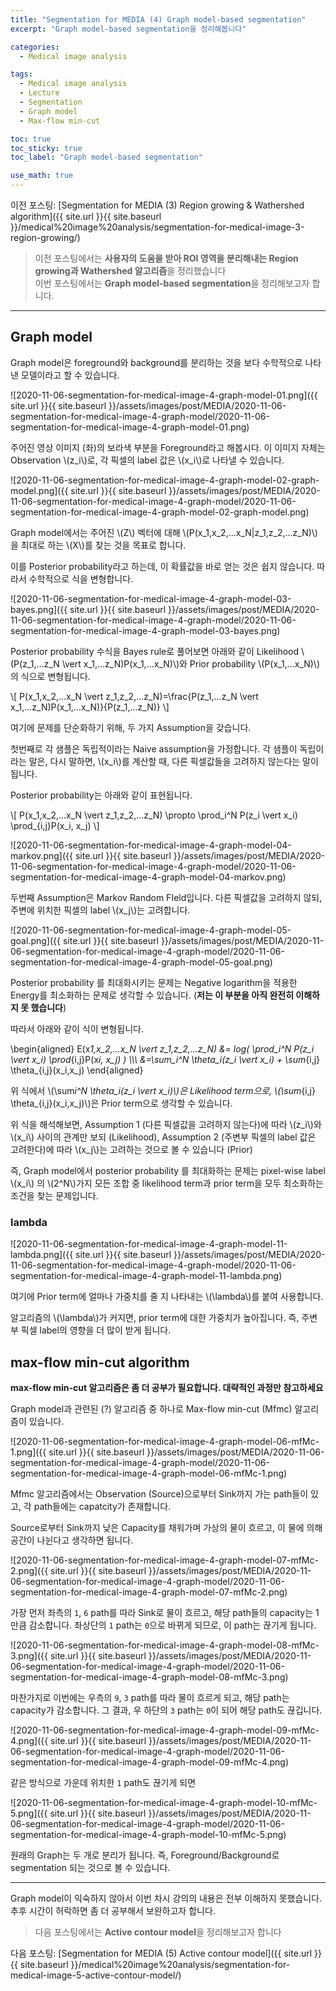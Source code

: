 ```yaml
---
title: "Segmentation for MEDIA (4) Graph model-based segmentation"
excerpt: "Graph model-based segmentation을 정리해봅니다"

categories:
  - Medical image analysis

tags:
  - Medical image analysis
  - Lecture
  - Segmentation
  - Graph model
  - Max-flow min-cut

toc: true
toc_sticky: true
toc_label: "Graph model-based segmentation"

use_math: true
---
```


이전 포스팅: [Segmentation for MEDIA (3) Region growing & Wathershed algorithm]({{ site.url }}{{ site.baseurl }}/medical%20image%20analysis/segmentation-for-medical-image-3-region-growing/)

> 이전 포스팅에서는 **사용자의 도움을 받아 ROI 영역을 분리해내는 Region growing과 Wathershed 알고리즘**을 정리했습니다  
> 이번 포스팅에서는 **Graph model-based segmentation**을 정리해보고자 합니다.

---

## Graph model

Graph model은 foreground와 background를 분리하는 것을 보다 수학적으로 나타낸 모델이라고 할 수 있습니다.

![2020-11-06-segmentation-for-medical-image-4-graph-model-01.png]({{ site.url }}{{ site.baseurl }}/assets/images/post/MEDIA/2020-11-06-segmentation-for-medical-image-4-graph-model/2020-11-06-segmentation-for-medical-image-4-graph-model-01.png)

주어진 영상 이미지 (좌)의 보라색 부분을 Foreground라고 해봅시다. 이 이미지 자체는 Observation \\(z_i\\)로, 각 픽셀의 label 값은 \\(x_i\\)로 나타낼 수 있습니다.

![2020-11-06-segmentation-for-medical-image-4-graph-model-02-graph-model.png]({{ site.url }}{{ site.baseurl }}/assets/images/post/MEDIA/2020-11-06-segmentation-for-medical-image-4-graph-model/2020-11-06-segmentation-for-medical-image-4-graph-model-02-graph-model.png)

Graph model에서는 주어진 \\(Z\\) 벡터에 대해 \\(P(x_1,x_2,...x_N|z_1,z_2,...z_N)\\)을 최대로 하는 \\(X\\)를 찾는 것을 목표로 합니다.

이를 Posterior probability라고 하는데, 이 확률값을 바로 얻는 것은 쉽지 않습니다. 따라서 수학적으로 식을 변형합니다.

![2020-11-06-segmentation-for-medical-image-4-graph-model-03-bayes.png]({{ site.url }}{{ site.baseurl }}/assets/images/post/MEDIA/2020-11-06-segmentation-for-medical-image-4-graph-model/2020-11-06-segmentation-for-medical-image-4-graph-model-03-bayes.png)

Posterior probability 수식을 Bayes rule로 풀어보면 아래와 같이 Likelihood \\(P(z_1,...z_N \vert x_1,...z_N)P(x_1,...x_N)\\)와 Prior probability \\(P(x_1,...x_N)\\)의 식으로 변형됩니다.

\\[
P(x_1,x_2,...x_N \vert z_1,z_2,...z_N)=\frac{P(z_1,...z_N \vert x_1,...z_N)P(x_1,...x_N)}{P(z_1,...z_N)}
\\]

여기에 문제를 단순화하기 위해, 두 가지 Assumption을 갖습니다.

첫번째로 각 샘플은 독립적이라는 Naive assumption을 가정합니다. 각 샘플이 독립이라는 말은, 다시 말하면, \\(x_i\\)를 계산할 때, 다른 픽셀값들을 고려하지 않는다는 말이 됩니다.

Posterior probability는 아래와 같이 표현됩니다.

\\[
P(x_1,x_2,...x_N \vert z_1,z_2,...z_N) \propto \prod_i^N P(z_i \vert x_i) \prod_{i,j}P(x_i, x_j)
\\]

![2020-11-06-segmentation-for-medical-image-4-graph-model-04-markov.png]({{ site.url }}{{ site.baseurl }}/assets/images/post/MEDIA/2020-11-06-segmentation-for-medical-image-4-graph-model/2020-11-06-segmentation-for-medical-image-4-graph-model-04-markov.png)

두번째 Assumption은 Markov Random FIeld입니다. 다른 픽셀값을 고려하지 않되, 주변에 위치한 픽셀의 label \\(x_j\\)는 고려합니다.

![2020-11-06-segmentation-for-medical-image-4-graph-model-05-goal.png]({{ site.url }}{{ site.baseurl }}/assets/images/post/MEDIA/2020-11-06-segmentation-for-medical-image-4-graph-model/2020-11-06-segmentation-for-medical-image-4-graph-model-05-goal.png)

Posterior probability 를 최대화시키는 문제는 Negative logarithm을 적용한 Energy를 최소화하는 문제로 생각할 수 있습니다. (**저는 이 부분을 아직 완전히 이해하지 못 했습니다**)

따라서 아래와 같이 식이 변형됩니다.

\begin{aligned}
E(x*1,x_2,...x_N \vert z_1,z_2,...z_N) &= log( \prod_i^N P(z_i \vert x_i) \prod*{i,j}P(x*i, x_j) ) \\\\\\
&=\sum_i^N \theta_i(z_i \vert x_i) + \sum*{i,j} \theta\_{i,j}(x_i,x_j)
\end{aligned}

위 식에서 \\(\sum*i^N \theta_i(z_i \vert x_i)\\)은 Likelihood term으로, \\(\sum*{i,j} \theta\_{i,j}(x_i,x_j)\\)은 Prior term으로 생각할 수 있습니다.

위 식을 해석해보면, Assumption 1 (다른 픽셀값을 고려하지 않는다)에 따라 \\(z_i\\)와 \\(x_i\\) 사이의 관계만 보되 (Likelihood), Assumption 2 (주변부 픽셀의 label 값은 고려한다)에 따라 \\(x_j\\)는 고려하는 것으로 볼 수 있습니다 (Prior)

즉, Graph model에서 posterior probability 를 최대화하는 문제는 pixel-wise label \\(x_i\\) 의 \\(2^N\\)가지 모든 조합 중 likelihood term과 prior term을 모두 최소화하는 조건을 찾는 문제입니다.

### lambda

![2020-11-06-segmentation-for-medical-image-4-graph-model-11-lambda.png]({{ site.url }}{{ site.baseurl }}/assets/images/post/MEDIA/2020-11-06-segmentation-for-medical-image-4-graph-model/2020-11-06-segmentation-for-medical-image-4-graph-model-11-lambda.png)

여기에 Prior term에 얼마나 가중치를 줄 지 나타내는 \\(\lambda\\)를 붙여 사용합니다.

알고리즘의 \\(\lambda\\)가 커지면, prior term에 대한 가중치가 높아집니다. 즉, 주변부 픽셀 label의 영향을 더 많이 받게 됩니다.

## max-flow min-cut algorithm

**max-flow min-cut 알고리즘은 좀 더 공부가 필요합니다. 대략적인 과정만 참고하세요**

Graph model과 관련된 (?) 알고리즘 중 하나로 Max-flow min-cut (Mfmc) 알고리즘이 있습니다.

![2020-11-06-segmentation-for-medical-image-4-graph-model-06-mfMc-1.png]({{ site.url }}{{ site.baseurl }}/assets/images/post/MEDIA/2020-11-06-segmentation-for-medical-image-4-graph-model/2020-11-06-segmentation-for-medical-image-4-graph-model-06-mfMc-1.png)

Mfmc 알고리즘에서는 Observation (Source)으로부터 Sink까지 가는 path들이 있고, 각 path들에는 capatcity가 존재합니다.

Source로부터 Sink까지 낮은 Capacity를 채워가며 가상의 물이 흐르고, 이 물에 의해 공간이 나뉜다고 생각하면 됩니다.

![2020-11-06-segmentation-for-medical-image-4-graph-model-07-mfMc-2.png]({{ site.url }}{{ site.baseurl }}/assets/images/post/MEDIA/2020-11-06-segmentation-for-medical-image-4-graph-model/2020-11-06-segmentation-for-medical-image-4-graph-model-07-mfMc-2.png)

가장 먼저 좌측의 `1`, `6` path를 따라 Sink로 물이 흐르고, 해당 path들의 capacity는 1만큼 감소합니다. 좌상단의 `1` path는 `0`으로 바뀌게 되므로, 이 path는 끊기게 됩니다.

![2020-11-06-segmentation-for-medical-image-4-graph-model-08-mfMc-3.png]({{ site.url }}{{ site.baseurl }}/assets/images/post/MEDIA/2020-11-06-segmentation-for-medical-image-4-graph-model/2020-11-06-segmentation-for-medical-image-4-graph-model-08-mfMc-3.png)

마찬가지로 이번에는 우측의 `9`, `3` path를 따라 물이 흐르게 되고, 해당 path는 capacity가 감소합니다. 그 결과, 우 하단의 `3` path는 `0`이 되어 해당 path도 끊깁니다.

![2020-11-06-segmentation-for-medical-image-4-graph-model-09-mfMc-4.png]({{ site.url }}{{ site.baseurl }}/assets/images/post/MEDIA/2020-11-06-segmentation-for-medical-image-4-graph-model/2020-11-06-segmentation-for-medical-image-4-graph-model-09-mfMc-4.png)

같은 방식으로 가운데 위치한 `1` path도 끊기게 되면

![2020-11-06-segmentation-for-medical-image-4-graph-model-10-mfMc-5.png]({{ site.url }}{{ site.baseurl }}/assets/images/post/MEDIA/2020-11-06-segmentation-for-medical-image-4-graph-model/2020-11-06-segmentation-for-medical-image-4-graph-model-10-mfMc-5.png)

원래의 Graph는 두 개로 분리가 됩니다. 즉, Foreground/Background로 segmentation 되는 것으로 볼 수 있습니다.

---

Graph model이 익숙하지 않아서 이번 차시 강의의 내용은 전부 이해하지 못했습니다. 추후 시간이 허락하면 좀 더 공부해서 보완하고자 합니다.

> 다음 포스팅에서는 **Active contour model**을 정리해보고자 합니다

다음 포스팅: [Segmentation for MEDIA (5) Active contour model]({{ site.url }}{{ site.baseurl }}/medical%20image%20analysis/segmentation-for-medical-image-5-active-contour-model/)
